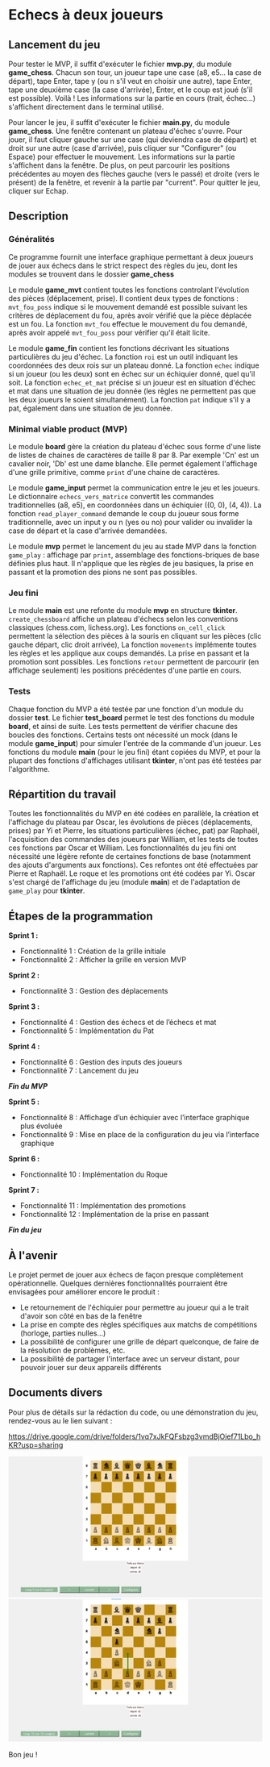 # Echecs à deux joueurs


## Lancement du jeu

Pour tester le MVP, il suffit d'exécuter le fichier **mvp.py**, du module **game_chess**. Chacun son tour, un joueur tape une case (a8, e5... la case de départ), tape Enter, tape y (ou n s'il veut en choisir une autre), tape Enter, tape une deuxième case (la case d'arrivée), Enter, et le coup est joué (s'il est possible). Voilà ! Les informations sur la partie en cours (trait, échec...) s'affichent directement dans le terminal utilisé.

Pour lancer le jeu, il suffit d'exécuter le fichier **main.py**, du module **game_chess**. Une fenêtre contenant un plateau d'échec s'ouvre. Pour jouer, il faut cliquer gauche sur une case (qui deviendra case de départ) et droit sur une autre (case d'arrivée), puis cliquer sur "Configurer" (ou Espace) pour effectuer le mouvement. Les informations sur la partie s'affichent dans la fenêtre. 
De plus, on peut parcourir les positions précédentes au moyen des flèches gauche (vers le passé) et droite (vers le présent) de la fenêtre, et revenir à la partie par "current". Pour quitter le jeu, cliquer sur Echap.


## Description

### Généralités

Ce programme fournit une interface graphique permettant à deux joueurs de jouer aux échecs dans le strict respect des règles du jeu, dont les modules se trouvent dans le dossier **game_chess**

Le module **game_mvt** contient toutes les fonctions controlant l'évolution des pièces (déplacement, prise). Il contient deux types de fonctions : 
``mvt_fou_poss`` indique si le mouvement demandé est possible suivant les critères de déplacement du fou, après avoir vérifié que la pièce déplacée est un fou. La fonction ``mvt_fou`` effectue le mouvement du fou demandé, après avoir appelé ``mvt_fou_poss`` pour vérifier qu'il était licite.

Le module **game_fin** contient les fonctions décrivant les situations particulières du jeu d'échec. 
La fonction ``roi`` est un outil indiquant les coordonnées des deux rois sur un plateau donné.
La fonction ``echec`` indique si un joueur (ou les deux) sont en échec sur un échiquier donné, quel qu'il soit.
La fonction ``echec_et_mat`` précise si un joueur est en situation d'échec et mat dans une situation de jeu donnée (les règles ne permettent pas que les deux joueurs le soient simultanément).
La fonction ``pat`` indique s'il y a pat, également dans une situation de jeu donnée.

### Minimal viable product (MVP)

Le module **board** gère la création du plateau d'échec sous forme d'une liste de listes de chaines de caractères de taille 8 par 8. Par exemple 'Cn' est un cavalier noir, 'Db' est une dame blanche. 
Elle permet également l'affichage d'une grille primitive, comme ``print`` d'une chaine de caractères.

Le module **game_input** permet la communication entre le jeu et les joueurs. 
Le dictionnaire ``echecs_vers_matrice`` convertit les commandes traditionnelles (a8, e5), en coordonnées dans un échiquier ((0, 0), (4, 4)).
La fonction ``read_player_command`` demande le coup du joueur sous forme traditionnelle, avec un input y ou n (yes ou no) pour valider ou invalider la case de départ et la case d'arrivée demandées.

Le module **mvp** permet le lancement du jeu au stade MVP dans la fonction ``game_play`` : affichage par ``print``, assemblage des fonctions-briques de base définies plus haut. Il n'applique que les règles de jeu basiques, la prise en passant et la promotion des pions ne sont pas possibles. 

### Jeu fini

Le module **main** est une refonte du module **mvp** en structure **tkinter**. ``create_chessboard`` affiche un plateau d'échecs selon les conventions classiques (chess.com, lichess.org). Les fonctions ``on_cell_click`` permettent la sélection des pièces à la souris en cliquant sur les pièces (clic gauche départ, clic droit arrivée), 
La fonction ``movements`` implémente toutes les règles et les applique aux coups demandés. La prise en passant et la promotion sont possibles. 
Les fonctions ``retour`` permettent de parcourir (en affichage seulement) les positions précédentes d'une partie en cours.

### Tests

Chaque fonction du MVP a été testée par une fonction d'un module du dossier **test**. Le fichier **test_board** permet le test des fonctions du module **board**, et ainsi de suite. Les tests permettent de vérifier chacune des boucles des fonctions. Certains tests ont nécessité un mock (dans le module **game_input**) pour simuler l'entrée de la commande d'un joueur. Les fonctions du module **main** (pour le jeu fini) étant copiées du MVP, et pour la plupart des fonctions d'affichages utilisant **tkinter**, n'ont pas été testées par l'algorithme.


## Répartition du travail

Toutes les fonctionnalités du MVP en été codées en parallèle, la création et l'affichage du plateau par Oscar, les évolutions de pièces (déplacements, prises) par Yi et Pierre, les situations particulières (échec, pat) par Raphaël, l'acquisition des commandes des joueurs par William, et les tests de toutes ces fonctions par Oscar et William. 
Les fonctionnalités du jeu fini ont nécessité une légère refonte de certaines fonctions de base (notamment des ajouts d'arguments aux fonctions). Ces refontes ont été effectuées par Pierre et Raphaël. Le roque et les promotions ont été codées par Yi. Oscar s'est chargé de l'affichage du jeu (module **main**) et de l'adaptation de ``game_play`` pour **tkinter**.


## Étapes de la programmation

**Sprint 1 :**
- Fonctionnalité 1 :
Création de la grille initiale
- Fonctionnalité 2 :
Afficher la grille en version MVP

**Sprint 2 :**
- Fonctionnalité 3 :
Gestion des déplacements

**Sprint 3 :**
- Fonctionnalité 4 :
Gestion des échecs et de l’échecs et mat   
- Fonctionnalité 5 :
Implémentation du Pat 

**Sprint 4 :**
- Fonctionnalité 6 :
Gestion des inputs des joueurs 	
- Fonctionnalité 7 :
Lancement du jeu

***Fin du MVP***

**Sprint 5 :**
- Fonctionnalité 8 :
Affichage d’un échiquier avec l’interface graphique plus évoluée
- Fonctionnalité 9 :
Mise en place de la configuration du jeu via l’interface graphique

**Sprint 6 :**
- Fonctionnalité 10 :
Implémentation du Roque 

**Sprint 7 :**
- Fonctionnalité 11 :
Implémentation des promotions 
- Fonctionnalité 12 :
Implémentation de la prise en passant 

***Fin du jeu***


## À l'avenir

Le projet permet de jouer aux échecs de façon presque complètement opérationnelle. Quelques dernières fonctionnalités pourraient être envisagées pour améliorer encore le produit :
- Le retournement de l'échiquier pour permettre au joueur qui a le trait d'avoir son côté en bas de la fenêtre
- La prise en compte des règles spécifiques aux matchs de compétitions (horloge, parties nulles...)
- La possibilité de configurer une grille de départ quelconque, de faire de la résolution de problèmes, etc.
- La possibilité de partager l'interface avec un serveur distant, pour pouvoir jouer sur deux appareils différents


## Documents divers

Pour plus de détails sur la rédaction du code, ou une démonstration du jeu, rendez-vous au le lien suivant :

https://drive.google.com/drive/folders/1vq7xJkFQFsbzg3vmdBjOief71Lbo_hKR?usp=sharing

![Un début de partie, sur le produit fini](/visuels/PF_initial.jpeg "début de partie")
![Un début de partie, sur le produit fini](/visuels/PF_en_cours.jpeg "début de partie")

Bon jeu !